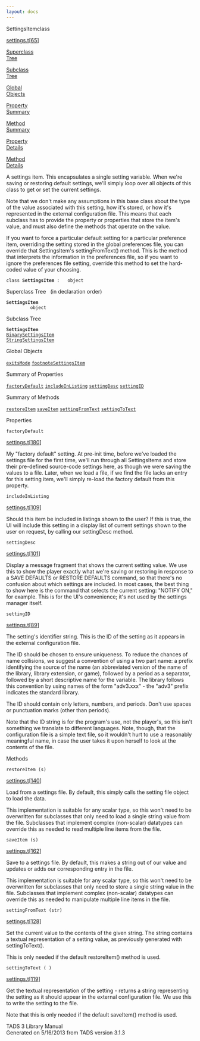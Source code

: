 ```yaml
---
layout: docs
---
```

<span class="title">SettingsItem</span><span class="type">class</span>

[settings.t](../file/settings.t.html)\[[65](../source/settings.t.html#65)\]

[Superclass  
Tree](#_SuperClassTree_)

[Subclass  
Tree](#_SubClassTree_)

[Global  
Objects](#_ObjectSummary_)

[Property  
Summary](#_PropSummary_)

[Method  
Summary](#_MethodSummary_)

[Property  
Details](#_Properties_)

[Method  
Details](#_Methods_)



A settings item. This encapsulates a single setting variable. When we're
saving or restoring default settings, we'll simply loop over all objects
of this class to get or set the current settings.

Note that we don't make any assumptions in this base class about the
type of the value associated with this setting, how it's stored, or how
it's represented in the external configuration file. This means that
each subclass has to provide the property or properties that store the
item's value, and must also define the methods that operate on the
value.

If you want to force a particular default setting for a particular
preference item, overriding the setting stored in the global preferences
file, you can override that SettingsItem's settingFromText() method.
This is the method that interprets the information in the preferences
file, so if you want to ignore the preferences file setting, override
this method to set the hard-coded value of your choosing.

`class `**`SettingsItem`**` :   object`



<span id="_SuperClassTree_"></span>



<span class="hdln">Superclass Tree</span>   (in declaration order)



**`SettingsItem`**  
`         object`  
<span id="_SubClassTree_"></span>



<span class="hdln">Subclass Tree</span>  



**`SettingsItem`**  
[`BinarySettingsItem`](../object/BinarySettingsItem.html)  
[`StringSettingsItem`](../object/StringSettingsItem.html)  
<span id="_ObjectSummary_"></span>



<span class="hdln">Global Objects</span>  



[`exitsMode`](../object/exitsMode.html) [`footnoteSettingsItem`](../object/footnoteSettingsItem.html)
<span id="_PropSummary_"></span>



<span class="hdln">Summary of Properties</span>  



[`factoryDefault`](#factoryDefault) [`includeInListing`](#includeInListing) [`settingDesc`](#settingDesc) [`settingID`](#settingID)

<span id="_MethodSummary_"></span>



<span class="hdln">Summary of Methods</span>  



[`restoreItem`](#restoreItem) [`saveItem`](#saveItem) [`settingFromText`](#settingFromText) [`settingToText`](#settingToText)

<span id="_Properties_"></span>



<span class="hdln">Properties</span>  



<span id="factoryDefault"></span>

`factoryDefault`

[settings.t](../file/settings.t.html)\[[180](../source/settings.t.html#180)\]



My "factory default" setting. At pre-init time, before we've loaded the
settings file for the first time, we'll run through all SettingsItems
and store their pre-defined source-code settings here, as though we were
saving the values to a file. Later, when we load a file, if we find the
file lacks an entry for this setting item, we'll simply re-load the
factory default from this property.



<span id="includeInListing"></span>

`includeInListing`

[settings.t](../file/settings.t.html)\[[109](../source/settings.t.html#109)\]



Should this item be included in listings shown to the user? If this is
true, the UI will include this setting in a display list of current
settings shown to the user on request, by calling our settingDesc
method.



<span id="settingDesc"></span>

`settingDesc`

[settings.t](../file/settings.t.html)\[[101](../source/settings.t.html#101)\]



Display a message fragment that shows the current setting value. We use
this to show the player exactly what we're saving or restoring in
response to a SAVE DEFAULTS or RESTORE DEFAULTS command, so that there's
no confusion about which settings are included. In most cases, the best
thing to show here is the command that selects the current setting:
"NOTIFY ON," for example. This is for the UI's convenience; it's not
used by the settings manager itself.



<span id="settingID"></span>

`settingID`

[settings.t](../file/settings.t.html)\[[89](../source/settings.t.html#89)\]



The setting's identifier string. This is the ID of the setting as it
appears in the external configuration file.

The ID should be chosen to ensure uniqueness. To reduce the chances of
name collisions, we suggest a convention of using a two part name: a
prefix identifying the source of the name (an abbreviated version of the
name of the library, library extension, or game), followed by a period
as a separator, followed by a short descriptive name for the variable.
The library follows this convention by using names of the form
"adv3.xxx" - the "adv3" prefix indicates the standard library.

The ID should contain only letters, numbers, and periods. Don't use
spaces or punctuation marks (other than periods).

Note that the ID string is for the program's use, not the player's, so
this isn't something we translate to different languages. Note, though,
that the configuration file is a simple text file, so it wouldn't hurt
to use a reasonably meaningful name, in case the user takes it upon
herself to look at the contents of the file.



<span id="_Methods_"></span>



<span class="hdln">Methods</span>  



<span id="restoreItem"></span>

`restoreItem (s)`

[settings.t](../file/settings.t.html)\[[140](../source/settings.t.html#140)\]



Load from a settings file. By default, this simply calls the setting
file object to load the data.

This implementation is suitable for any scalar type, so this won't need
to be overwritten for subclasses that only need to load a single string
value from the file. Subclasses that implement complex (non-scalar)
datatypes can override this as needed to read multiple line items from
the file.



<span id="saveItem"></span>

`saveItem (s)`

[settings.t](../file/settings.t.html)\[[162](../source/settings.t.html#162)\]



Save to a settings file. By default, this makes a string out of our
value and updates or adds our corresponding entry in the file.

This implementation is suitable for any scalar type, so this won't need
to be overwritten for subclasses that only need to store a single string
value in the file. Subclasses that implement complex (non-scalar)
datatypes can override this as needed to manipulate multiple line items
in the file.



<span id="settingFromText"></span>

`settingFromText (str)`

[settings.t](../file/settings.t.html)\[[128](../source/settings.t.html#128)\]



Set the current value to the contents of the given string. The string
contains a textual representation of a setting value, as previously
generated with settingToText().

This is only needed if the default restoreItem() method is used.



<span id="settingToText"></span>

`settingToText ( )`

[settings.t](../file/settings.t.html)\[[119](../source/settings.t.html#119)\]



Get the textual representation of the setting - returns a string
representing the setting as it should appear in the external
configuration file. We use this to write the setting to the file.

Note that this is only needed if the default saveItem() method is used.





TADS 3 Library Manual  
Generated on 5/16/2013 from TADS version 3.1.3


